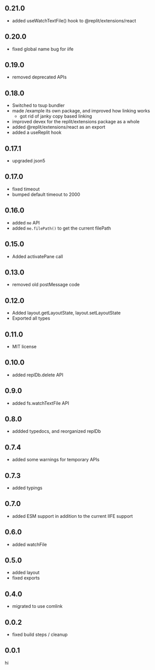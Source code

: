 ## 0.21.0

- added useWatchTextFile() hook to @replit/extensions/react

## 0.20.0

- fixed global name bug for iife

## 0.19.0

- removed deprecated APIs

## 0.18.0

- Switched to tsup bundler
- made /example its own package, and improved how linking works
  - got rid of janky copy based linking
- improved devex for the replit/extensions package as a whole
- added @replit/extensions/react as an export
- added a useReplit hook

## 0.17.1

- upgraded json5

## 0.17.0

- fixed timeout
- bumped default timeout to 2000

## 0.16.0

- added `me` API
- added `me.filePath()` to get the current filePath

## 0.15.0

- Added activatePane call

## 0.13.0

- removed old postMessage code

## 0.12.0

- Added layout.getLayoutState, layout.setLayoutState
- Exported all types

## 0.11.0

- MIT license

## 0.10.0

- added replDb.delete API

## 0.9.0

- added fs.watchTextFile API

## 0.8.0

- addded typedocs, and reorganized replDb

## 0.7.4

- added some warnings for temporary APIs

## 0.7.3

- added typings

## 0.7.0

- added ESM support in addition to the current IIFE support

## 0.6.0

- added watchFile

## 0.5.0

- added layout
- fixed exports

## 0.4.0

- migrated to use comlink

## 0.0.2

- fixed build steps / cleanup

## 0.0.1

hi